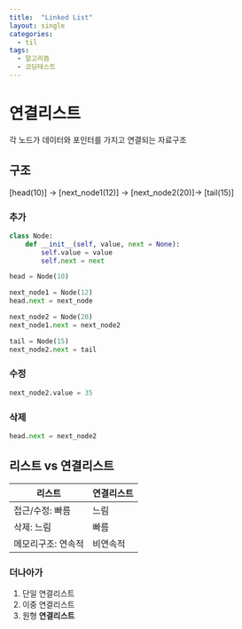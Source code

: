 ```yaml
---
title:  "Linked List"
layout: single
categories:
  - til
tags:
  - 알고리즘
  - 코딩테스트
---
```


# 연결리스트
각 노드가 데이터와 포인터를 가지고 연결되는 자료구조

## 구조
[head(10)] -> [next_node1(12)] -> [next_node2(20)]-> [tail(15)]

### 추가

```python
class Node:
	def __init__(self, value, next = None):
		self.value = value
		self.next = next

head = Node(10)

next_node1 = Node(12)
head.next = next_node

next_node2 = Node(20)
next_node1.next = next_node2

tail = Node(15)
next_node2.next = tail
```

### 수정

```python
next_node2.value = 35
```

### 삭제

```python
head.next = next_node2
```

## 리스트 vs 연결리스트

|리스트|연결리스트|
|-|-|
|접근/수정: 빠름|느림|
|삭제: 느림|빠름|
|메모리구조: 연속적|비연속적|

### 더나아가
1. 단일 연결리스트
2. 이중 연결리스트
3. 원형 **연결리스트**


